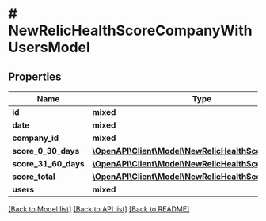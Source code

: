 # # NewRelicHealthScoreCompanyWithUsersModel

## Properties

Name | Type | Description | Notes
------------ | ------------- | ------------- | -------------
**id** | **mixed** |  |
**date** | **mixed** |  |
**company_id** | **mixed** |  |
**score_0_30_days** | [**\OpenAPI\Client\Model\NewRelicHealthScoreFieldModel**](NewRelicHealthScoreFieldModel.md) |  |
**score_31_60_days** | [**\OpenAPI\Client\Model\NewRelicHealthScoreFieldModel**](NewRelicHealthScoreFieldModel.md) |  |
**score_total** | [**\OpenAPI\Client\Model\NewRelicHealthScoreFieldModel**](NewRelicHealthScoreFieldModel.md) |  |
**users** | **mixed** |  |

[[Back to Model list]](../../README.md#models) [[Back to API list]](../../README.md#endpoints) [[Back to README]](../../README.md)
